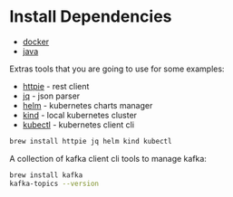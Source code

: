 # Install Dependencies

- [docker](https://docs.docker.com/engine/install/)
- [java](https://sdkman.io/jdks)

Extras tools that you are going to use for some examples:

- [httpie](https://httpie.io/) - rest client
- [jq](https://stedolan.github.io/jq/) - json parser
- [helm](https://helm.sh/docs/intro/install/) - kubernetes charts manager
- [kind](https://kind.sigs.k8s.io/) - local kubernetes cluster
- [kubectl](https://kubernetes.io/docs/reference/kubectl/) - kubernetes client cli

```bash
brew install httpie jq helm kind kubectl
```

A collection of kafka client cli tools to manage kafka:

```bash
brew install kafka
kafka-topics --version
```